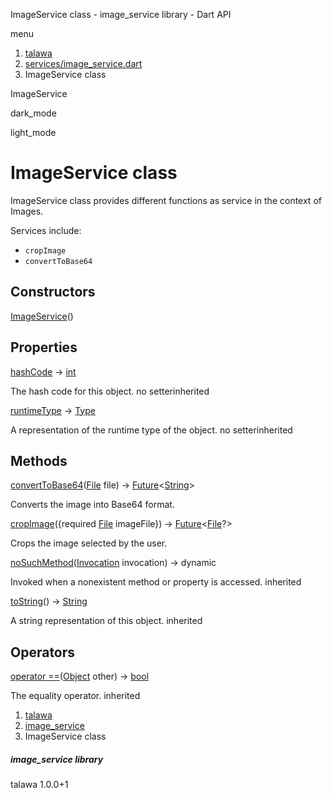 




ImageService class - image\_service library - Dart API







menu

1. [talawa](../index.html)
2. [services/image\_service.dart](../file-___home_harshil_Desktop_open-source_palisadoes_talawa_lib_services_image_service/)
3. ImageService class

ImageService


dark\_mode

light\_mode




# ImageService class


ImageService class provides different functions as service in the context of Images.

Services include:

* `cropImage`
* `convertToBase64`

## Constructors

[ImageService](../file-___home_harshil_Desktop_open-source_palisadoes_talawa_lib_services_image_service/ImageService/ImageService.html)()




## Properties

[hashCode](https://api.flutter.dev/flutter/dart-core/Object/hashCode.html)
→ [int](https://api.flutter.dev/flutter/dart-core/int-class.html)

The hash code for this object.
no setterinherited

[runtimeType](https://api.flutter.dev/flutter/dart-core/Object/runtimeType.html)
→ [Type](https://api.flutter.dev/flutter/dart-core/Type-class.html)

A representation of the runtime type of the object.
no setterinherited



## Methods

[convertToBase64](../file-___home_harshil_Desktop_open-source_palisadoes_talawa_lib_services_image_service/ImageService/convertToBase64.html)([File](https://api.flutter.dev/flutter/dart-io/File-class.html) file)
→ [Future](https://api.flutter.dev/flutter/dart-core/Future-class.html)<[String](https://api.flutter.dev/flutter/dart-core/String-class.html)>


Converts the image into Base64 format.

[cropImage](../file-___home_harshil_Desktop_open-source_palisadoes_talawa_lib_services_image_service/ImageService/cropImage.html)({required [File](https://api.flutter.dev/flutter/dart-io/File-class.html) imageFile})
→ [Future](https://api.flutter.dev/flutter/dart-core/Future-class.html)<[File](https://api.flutter.dev/flutter/dart-io/File-class.html)?>


Crops the image selected by the user.

[noSuchMethod](https://api.flutter.dev/flutter/dart-core/Object/noSuchMethod.html)([Invocation](https://api.flutter.dev/flutter/dart-core/Invocation-class.html) invocation)
→ dynamic


Invoked when a nonexistent method or property is accessed.
inherited

[toString](https://api.flutter.dev/flutter/dart-core/Object/toString.html)()
→ [String](https://api.flutter.dev/flutter/dart-core/String-class.html)


A string representation of this object.
inherited



## Operators

[operator ==](https://api.flutter.dev/flutter/dart-core/Object/operator_equals.html)([Object](https://api.flutter.dev/flutter/dart-core/Object-class.html) other)
→ [bool](https://api.flutter.dev/flutter/dart-core/bool-class.html)


The equality operator.
inherited



 


1. [talawa](../index.html)
2. [image\_service](../file-___home_harshil_Desktop_open-source_palisadoes_talawa_lib_services_image_service/)
3. ImageService class

##### image\_service library





talawa
1.0.0+1






